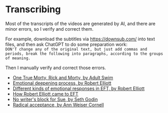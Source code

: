 # Transcribing

Most of the transcripts of the videos are generated by AI, and there are minor errors, so I verify and correct them.

For example, download the subtitles via https://downsub.com/ into text files, and then ask ChatGPT to do some preparation work:<br>
`DON'T change any of the original text, but just add commas and periods, break the following into paragraphs, according to the groups of meaning.`

Then I manually verify and correct those errors.

- [One True Morty, Rick and Morty, by Adult Swim](s.htm?p=morty)
- [Emotional deepening process, by Robert Elliott](s.htm?p=deepening)
- [Different kinds of emotional responses in EFT, by Robert Elliott](s.htm?p=emotions)
- [How Robert Elliott came to EFT](s.htm?p=robert_eft)
- [No writer's block for Sue, by Seth Godin](s.htm?p=no_block)
- [Radical acceptance, by Ann Weiser Cornell](s.htm?p=radical)
